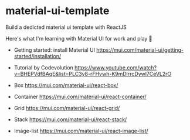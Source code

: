 # material-ui-template
Build a dedicted material ui template with ReactJS

Here's what I'm learning with Material UI for work and play 🥰

* Getting started: install Material UI
https://mui.com/material-ui/getting-started/installation/

* Tutorial by Codevolution
https://www.youtube.com/watch?v=BHEPVdfBAqE&list=PLC3y8-rFHvwh-K9mDlrrcDywl7CeVL2rO

* Box
https://mui.com/material-ui/react-box/
* Container
https://mui.com/material-ui/react-container/
* Grid
https://mui.com/material-ui/react-grid/
* Stack
https://mui.com/material-ui/react-stack/
* Image-list
https://mui.com/material-ui/react-image-list/






